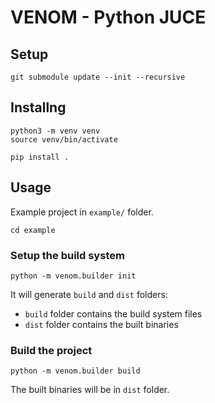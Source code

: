 # VENOM - Python JUCE

## Setup
```
git submodule update --init --recursive
```
## Installng
```shell
python3 -m venv venv
source venv/bin/activate
```

```shell
pip install .
```

## Usage
Example project in `example/` folder.

```shell
cd example
```
### Setup the build system
```shell
python -m venom.builder init
```

It will generate `build` and `dist` folders:

- `build` folder contains the build system files
- `dist` folder contains the built binaries

### Build the project
```shell
python -m venom.builder build
```

The built binaries will be in `dist` folder.

